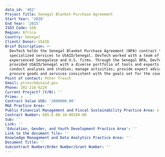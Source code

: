 ```yaml
---
data_id: '482'
Project Title: Senegal Blanket Purchase Agreement
Start Year: '2010'
End Year: '2015'
ISO3 Code: SEN
Region: Africa
Country: Senegal
Client/ Donor: USAID
Brief Discription: >-
  DevTech holds the Senegal Blanket Purchase Agreement (BPA) contract to provide
  specialized services to USAID/Senegal. DevTech worked with a team of highly
  experienced Senegalese and U.S. firms. Through the Senegal BPA, DevTech
  provided USAID/Senegal with a diverse portfolio of tools and experts to
  conduct analyses and studies; manage activities; provide expert advice; and
  procure goods and services consistent with the goals set for the country.
Point of contact: Peter Tresch
Email: ptresch@usaid.gov
Phone: 202-216-6224
Current Project? (Y/N): ''
Prime: x
Contract Value USD: '2000000.00'
M&E Practice Area: ''
Public Financial Management and Fiscal Sustainability Practice Area: x
Contract Number: 685-E-00-10-00109-00
Sub: ''
Link: ''
'Education, Gender, and Youth Development Practice Area': ''
Link to the document file: ''
Knowledge Management and Data Analytics Practice Area: ''
Document Title: ''
Subcontract Number/Order Number/Grant Number: ''
---
```

